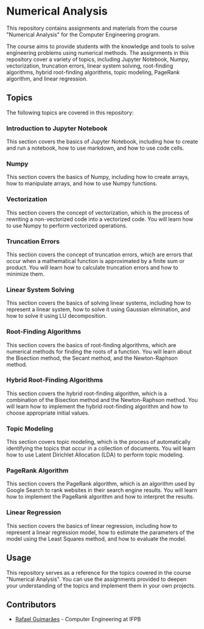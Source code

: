 # Numerical Analysis
This repository contains assignments and materials from the course "Numerical Analysis" for the Computer Engineering program.

The course aims to provide students with the knowledge and tools to solve engineering problems using numerical methods. The assignments in this repository cover a variety of topics, including Jupyter Notebook, Numpy, vectorization, truncation errors, linear system solving, root-finding algorithms, hybrid root-finding algorithms, topic modeling, PageRank algorithm, and linear regression.

## Topics
The following topics are covered in this repository:

### Introduction to Jupyter Notebook
This section covers the basics of Jupyter Notebook, including how to create and run a notebook, how to use markdown, and how to use code cells.

### Numpy
This section covers the basics of Numpy, including how to create arrays, how to manipulate arrays, and how to use Numpy functions.

### Vectorization
This section covers the concept of vectorization, which is the process of rewriting a non-vectorized code into a vectorized code. You will learn how to use Numpy to perform vectorized operations.

### Truncation Errors
This section covers the concept of truncation errors, which are errors that occur when a mathematical function is approximated by a finite sum or product. You will learn how to calculate truncation errors and how to minimize them.

### Linear System Solving
This section covers the basics of solving linear systems, including how to represent a linear system, how to solve it using Gaussian elimination, and how to solve it using LU decomposition.

### Root-Finding Algorithms
This section covers the basics of root-finding algorithms, which are numerical methods for finding the roots of a function. You will learn about the Bisection method, the Secant method, and the Newton-Raphson method.

### Hybrid Root-Finding Algorithms
This section covers the hybrid root-finding algorithm, which is a combination of the Bisection method and the Newton-Raphson method. You will learn how to implement the hybrid root-finding algorithm and how to choose appropriate initial values.

### Topic Modeling
This section covers topic modeling, which is the process of automatically identifying the topics that occur in a collection of documents. You will learn how to use Latent Dirichlet Allocation (LDA) to perform topic modeling.

### PageRank Algorithm
This section covers the PageRank algorithm, which is an algorithm used by Google Search to rank websites in their search engine results. You will learn how to implement the PageRank algorithm and how to interpret the results.

### Linear Regression
This section covers the basics of linear regression, including how to represent a linear regression model, how to estimate the parameters of the model using the Least Squares method, and how to evaluate the model.

## Usage
This repository serves as a reference for the topics covered in the course "Numerical Analysis". You can use the assignments provided to deepen your understanding of the topics and implement them in your own projects.

## Contributors
- [Rafael Guimarães](https://github.com/rafaelfigueredog) - Computer Engineering at IFPB

